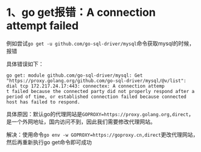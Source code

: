 # 1、go get报错：A connection attempt failed

例如尝试`go get -u github.com/go-sql-driver/mysql`命令获取mysql的时候，报错

具体错误如下：

```
go get: module github.com/go-sql-driver/mysql: Get "https://proxy.golang.org/github.com/go-sql-driver/mysql/@v/list": dial tcp 172.217.24.17:443: connectex: A connection attemp
t failed because the connected party did not properly respond after a period of time, or established connection failed because connected host has failed to respond.
```

具体原因：默认go的代理网站是`GOPROXY=https://proxy.golang.org,direct`，是一个外网地址，国内访问不到，因此我们需要修改代理网站。

解决：使用命令`go env -w GOPROXY=https://goproxy.cn,direct`更改代理网站，然后再重新执行go get命令即可成功

